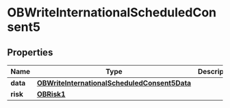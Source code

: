 # OBWriteInternationalScheduledConsent5

## Properties
Name | Type | Description | Notes
------------ | ------------- | ------------- | -------------
**data** | [**OBWriteInternationalScheduledConsent5Data**](OBWriteInternationalScheduledConsent5Data.md) |  | 
**risk** | [**OBRisk1**](OBRisk1.md) |  | 
